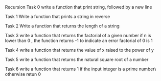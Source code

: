 Recursion
Task 0
write a function that print string, followed by a new line

Task 1
Write a function that prints a string in reverse

Task 2
Write a function that returns the length of a string

Task 3
write a function that returns the factorial of a given number
if n is lower than 0 , the function returns -1 to indicate an error
factorial of 0 is 1

Task 4
write a function that returns the value of x raised to the power of y

Task 5
write a function that returns the natural square root of a number

Task 6
write a function that returns 1 if the input integer is a prime number\ 
otherwise retun 0
